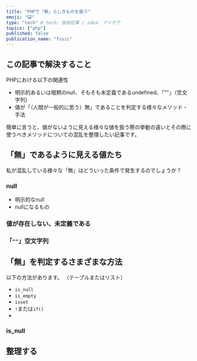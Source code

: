 ```yaml
---
title: "PHPで「無」らしきものを扱う"
emoji: "😺"
type: "tech" # tech: 技術記事 / idea: アイデア
topics: ["php"]
published: false
publication_name: "fusic"
---
```

## この記事で解決すること
PHPにおける以下の関連性
- 明示的あるいは暗黙のnull、そもそも未定義であるundefined、「""」（空文字列）
- 値が「（人間が一般的に思う）無」であることを判定する様々なメソッド・手法

簡単に言うと、値がないように見える様々な値を扱う際の挙動の違いとその際に使うべきメソッドについての混乱を整理したい記事です。

## 「無」であるように見える値たち
私が混乱している様々な「無」はどういった条件で発生するのでしょうか？
### null
- 明示的なnull
- nullになるもの

### 値が存在しない、未定義である

### 「`""`」空文字列

## 「無」を判定するさまざまな方法
以下の方法があります。
（テーブルまたはリスト）
- `is_null`
- `is_empty`
- `isset`
- `!`または`if()`
-
### is_null

## 整理する
